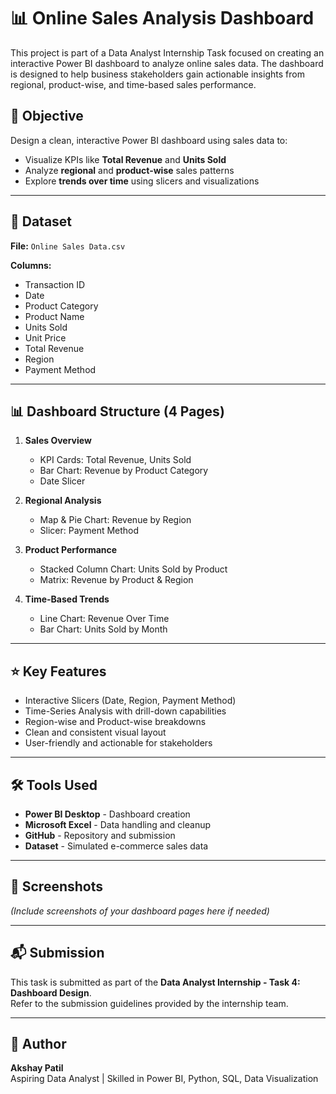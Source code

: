 # 📊 Online Sales Analysis Dashboard

This project is part of a Data Analyst Internship Task focused on creating an interactive Power BI dashboard to analyze online sales data. The dashboard is designed to help business stakeholders gain actionable insights from regional, product-wise, and time-based sales performance.

## 🧾 Objective

Design a clean, interactive Power BI dashboard using sales data to:

- Visualize KPIs like **Total Revenue** and **Units Sold**
- Analyze **regional** and **product-wise** sales patterns
- Explore **trends over time** using slicers and visualizations

---

## 📁 Dataset

**File:** `Online Sales Data.csv`

**Columns:**

- Transaction ID  
- Date  
- Product Category  
- Product Name  
- Units Sold  
- Unit Price  
- Total Revenue  
- Region  
- Payment Method  

---

## 📊 Dashboard Structure (4 Pages)

1. **Sales Overview**
   - KPI Cards: Total Revenue, Units Sold
   - Bar Chart: Revenue by Product Category
   - Date Slicer

2. **Regional Analysis**
   - Map & Pie Chart: Revenue by Region
   - Slicer: Payment Method

3. **Product Performance**
   - Stacked Column Chart: Units Sold by Product
   - Matrix: Revenue by Product & Region

4. **Time-Based Trends**
   - Line Chart: Revenue Over Time
   - Bar Chart: Units Sold by Month

---

## ⭐ Key Features

- Interactive Slicers (Date, Region, Payment Method)
- Time-Series Analysis with drill-down capabilities
- Region-wise and Product-wise breakdowns
- Clean and consistent visual layout
- User-friendly and actionable for stakeholders

---

## 🛠 Tools Used

- **Power BI Desktop** - Dashboard creation  
- **Microsoft Excel** - Data handling and cleanup  
- **GitHub** - Repository and submission  
- **Dataset** - Simulated e-commerce sales data

---

## 📸 Screenshots

*(Include screenshots of your dashboard pages here if needed)*

---

## 📬 Submission

This task is submitted as part of the **Data Analyst Internship - Task 4: Dashboard Design**.  
Refer to the submission guidelines provided by the internship team.

---

## 📌 Author

**Akshay Patil**  
Aspiring Data Analyst | Skilled in Power BI, Python, SQL, Data Visualization  
